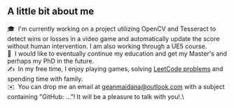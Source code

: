 ## A little bit about me

🎓 &nbsp;I'm currently working on a project utilizing OpenCV and Tesseract to detect wins or losses in a video game and automatically update the score without human intervention. I am also working through a UE5 course. \
🌱 &nbsp;I would like to eventually continue my education and get my Master's and perhaps my PhD in the future.\
✍️ &nbsp;In my free time, I enjoy playing games, solving [LeetCode problems](https://github.com/gcmaidana/LeetCode-Solutions/tree/main) and spending time with family.\
✉️ &nbsp;You can drop me an email at geanmaidana@outlook.com with a subject containing "GitHub: ..."! It will be a pleasure to talk with you!.\

